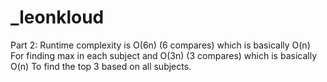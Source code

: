 # _leonkloud
Part 2:
Runtime complexity is O(6n) (6 compares) which is basically O(n)
For finding max in each subject and O(3n) (3 compares) which is basically O(n)
To find the top 3 based on all subjects.
